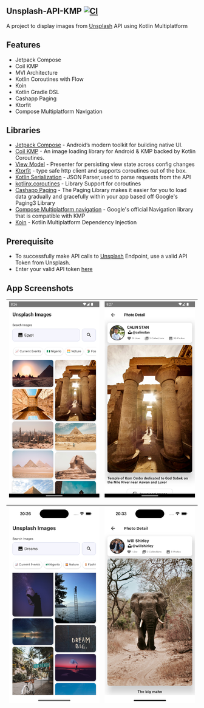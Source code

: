## Unsplash-API-KMP [![CI](https://github.com/dalafiarisamuel/unsplash-kmp/actions/workflows/workflow.yml/badge.svg?branch=master)](https://github.com/dalafiarisamuel/unsplash-kmp/actions/workflows/workflow.yml)

A project to display images from [Unsplash](https://unsplash.com) API using Kotlin Multiplatform

## Features

* Jetpack Compose
* Coil KMP
* MVI Architecture
* Kotlin Coroutines with Flow
* Koin
* Kotlin Gradle DSL
* Cashapp Paging
* Ktorfit
* Compose Multiplatform Navigation

## Libraries

- [Jetpack Compose](https://developer.android.com/jetpack/compose) - Android’s modern toolkit for
  building native UI.
- [Coil KMP](https://github.com/coil-kt/coil) - An image loading library for Android & KMP
  backed by Kotlin Coroutines.
- [View Model](https://developer.android.com/topic/libraries/architecture/viewmodel) - Presenter for
  persisting view state across config changes
- [Ktorfit](https://foso.github.io/Ktorfit/installation/) - type safe http client and supports coroutines out
  of the box.
- [Kotlin Serialization](https://kotlinlang.org/docs/serialization.html#serialize-and-deserialize-json) - JSON
  Parser,used to parse requests from the API
- [kotlinx.coroutines](https://github.com/Kotlin/kotlinx.coroutines) - Library Support for
  coroutines
- [Cashapp Paging](https://github.com/cashapp/multiplatform-paging) - The Paging Library
  makes it easier for you to load data gradually and gracefully within your app based off Google's Paging3 Library
- [Compose Multiplatform navigation](https://www.jetbrains.com/help/kotlin-multiplatform-dev/compose-navigation-routing.html) -
  Google's official Navigation
  library that is compatible with KMP
- [Koin](https://insert-koin.io/docs/reference/koin-mp/kmp/) - Kotlin Multiplatform Dependency Injection

## Prerequisite

* To successfully make API calls to [Unsplash](https://unsplash.com) Endpoint, use a valid API Token from Unsplash.
* Enter your valid API token [here](./composeApp/src/commonMain/kotlin/env/Env.kt)

## App Screenshots

| ![Screenshot 1](./images/screenshot_1.png) | ![Screenshot 2](./images/screenshot_2.png) |
|--------------------------------------------|--------------------------------------------|

| ![Screenshot 3](./images/screenshot_3.png) | ![Screenshot 4](./images/screenshot_4.png) |
|--------------------------------------------|--------------------------------------------|

<br>
